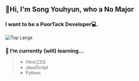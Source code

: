 ## 👋Hi, I'm Song Youhyun, who a No Major
### I want to be a PoorTack Developer💻.
![Top Langs](https://github-readme-stats.vercel.app/api/top-langs/?username=songyouhyun&layout=compact)
**<h3> 🌱 I’m currently (will) learning...</h3>**
> * Html,CSS
> * JavaScript
> * Python
